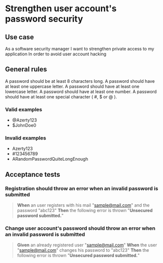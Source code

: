 # Strengthen user account's password security

## Use case
As a software security manager
I want to strengthen private access to my application
In order to avoid user account hacking

## General rules
A password should be at least 8 characters long.
A password should have at least one uppercase letter.
A password should have at least one lowercase letter.
A password should have at least one number.
A password should have at least one special character ( #, $ or @ ).

### Valid examples

 - @Azerty123
 - $JohnDoe0

### Invalid examples
- Azerty123
- #123456789
- ARandomPasswordQuiteLongEnough

## Acceptance tests

### Registration should throw an error when an invalid password is submitted
> **When** an user registers with his mail "sample@mail.com" and the password "abc123" 
> **Then** the following error is thrown "**Unsecured password submitted.**"

### Change user account's password should throw an error when an invalid password is submitted
> **Given** an already registered user "sample@mail.com" 
> **When** the user "sample@mail.com" changes his password to "abc123" 
> **Then** the following error is thrown "**Unsecured password submitted.**"

